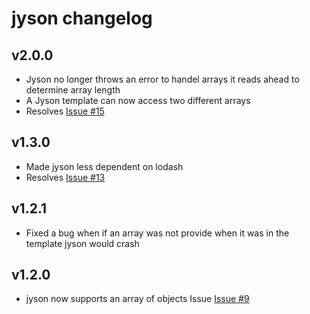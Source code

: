 # jyson changelog

## v2.0.0
- Jyson no longer throws an error to handel arrays it reads ahead to determine array length
- A Jyson template can now access two different arrays
- Resolves [Issue #15](https://github.com/hubba/jyson/issues/15)

## v1.3.0
- Made jyson less dependent on lodash
- Resolves [Issue #13](https://github.com/hubba/jyson/issues/13)

## v1.2.1
- Fixed a bug when if an array was not provide when it was in the template jyson would crash

## v1.2.0
- jyson now supports an array of objects Issue [Issue #9](https://github.com/hubba/jyson/issues/9)
